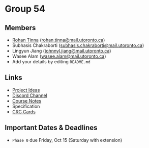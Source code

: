 # Group 54
## Members
- [Rohan Tinna](https://rohantinna.com) (rohan.tinna@mail.utoronto.ca)
- Subhasis Chakraborti (subhasis.chakraborti@mail.utoronto.ca)
- Lingyun Jiang (johnnyl.jiang@mail.utoronto.ca)
- Wasee Alam (wasee.alam@mail.utoronto.ca)
- Add your details by editing `README.md`

## Links
- [Project Ideas](https://docs.google.com/document/d/1VQAk6e_4F3ED4pP00Pl9-hLnjafwfLhiBB_jGU9WbmA/edit#heading=h.cbvciyafl8gz)
- [Discord Channel](https://discord.gg/QgV5UTxfhp)
- [Course Notes](https://uoft.rohantinna.in/notes/csc207)
- Specification
- [CRC Cards](https://utoronto-my.sharepoint.com/:o:/g/personal/rohan_tinna_mail_utoronto_ca/Ettb3QDSfqVJtKyJhTRb3FEBf6VCMOUHe8U84aeBMTvf3Q?e=8lrg3s)

## Important Dates & Deadlines
- `Phase 0` due Friday, Oct 15 (Saturday with extension)
